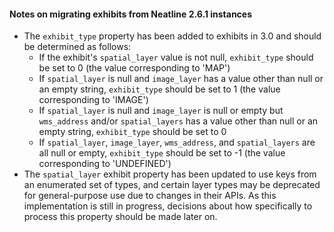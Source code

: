 #### Notes on migrating exhibits from Neatline 2.6.1 instances ###

- The `exhibit_type` property has been added to exhibits in 3.0 and should be determined as follows:
    - If the exhibit's `spatial_layer` value is not null, `exhibit_type` should be set to 0 (the value corresponding to 'MAP')
    - If `spatial_layer` is null and `image_layer` has a value other than null or an empty string, `exhibit_type` should be set to 1 (the value corresponding to 'IMAGE')
    - If `spatial_layer` is null and `image_layer` is null or empty but `wms_address` and/or `spatial_layers` has a value other than null or an empty string, `exhibit_type` should be set to 0
    - If `spatial_layer`, `image_layer`, `wms_address`, and `spatial_layers` are all null or empty, `exhibit_type` should be set to -1 (the value corresponding to 'UNDEFINED')
- The `spatial_layer` exhibit property has been updated to use keys from an enumerated set of types, and certain layer types may be deprecated for general-purpose use due to changes in their APIs. As this implementation is still in progress, decisions about how specifically to process this property should be made later on.
